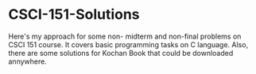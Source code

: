 # CSCI-151-Solutions
Here's my approach for some non- midterm and non-final problems on CSCI 151 course. It covers basic programming tasks on C language.
Also, there are some solutions for Kochan Book that could be downloaded annywhere. 
